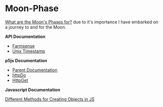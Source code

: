 # Moon-Phase

[What are the Moon's Phases for?](https://www.bbc.co.uk/newsround/51047406) due to it's importance I have embarked on a journey to and for the Moon.

**API Documentation**
* [Farmsense](https://www.farmsense.net/api/astro-widgets/)  
* [Unix Timestamp](https://unixtime.co.za/)

**p5js Documentation**
* [Parent Documentation](https://p5js.org/reference/#/p5.Element/parent)
* [httpDo](https://p5js.org/reference/#/p5/httpDo)
* [HttpGet](https://p5js.org/reference/#/p5/httpGet)

**Javascript Documentation**

[Different Methods for Creating Objects in JS](https://www.developerdrive.com/4-ways-to-create-an-object-in-javascript-with-examples/)

